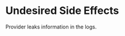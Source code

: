 # Undesired Side Effects

Provider leaks information in the logs.

<!--   There are ways to restrict this at compile time, e.g. must implement loggable interface.   -->
